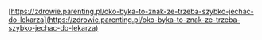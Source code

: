 [https://zdrowie.parenting.pl/oko-byka-to-znak-ze-trzeba-szybko-jechac-do-lekarza](https://zdrowie.parenting.pl/oko-byka-to-znak-ze-trzeba-szybko-jechac-do-lekarza)